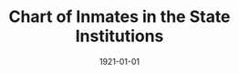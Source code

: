 --- 
title: Chart of Inmates in the State Institutions
layout: "tc-single"
hasContentInGallery: true
date: 1921-01-01
--- 